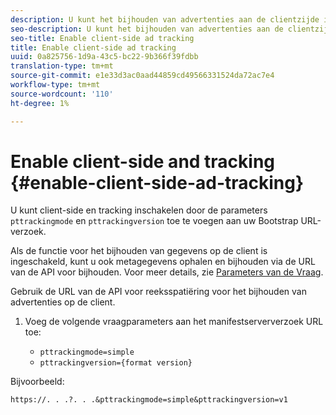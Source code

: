 ```yaml
---
description: U kunt het bijhouden van advertenties aan de clientzijde inschakelen door de parameters trackingmode en trackingversion toe te voegen aan de URL-aanvraag van de Bootstrap.
seo-description: U kunt het bijhouden van advertenties aan de clientzijde inschakelen door de parameters trackingmode en trackingversion toe te voegen aan de URL-aanvraag van de Bootstrap.
seo-title: Enable client-side ad tracking
title: Enable client-side ad tracking
uuid: 0a825756-1d9a-43c5-bc22-9b366f39fdbb
translation-type: tm+mt
source-git-commit: e1e33d3ac0aad44859cd49566331524da72ac7e4
workflow-type: tm+mt
source-wordcount: '110'
ht-degree: 1%

---
```



# Enable client-side and tracking {#enable-client-side-ad-tracking}

U kunt client-side en tracking inschakelen door de parameters `pttrackingmode` en `pttrackingversion` toe te voegen aan uw Bootstrap URL-verzoek.

Als de functie voor het bijhouden van gegevens op de client is ingeschakeld, kunt u ook metagegevens ophalen en bijhouden via de URL van de API voor bijhouden. Voor meer details, zie [Parameters van de Vraag](/help/primetime-ad-insertion/~old-msapi-topics/ms-at-effectiveness/notvsdk-csat-ms-interface.md).

Gebruik de URL van de API voor reeksspatiëring voor het bijhouden van advertenties op de client.

1. Voeg de volgende vraagparameters aan het manifestserververzoek URL toe:

   * `pttrackingmode=simple`
   * `pttrackingversion={format version}`

Bijvoorbeeld:

```URL
https://. . .?. . .&pttrackingmode=simple&pttrackingversion=v1
```
